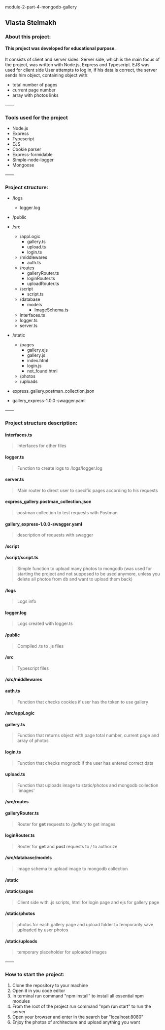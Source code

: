 # 
module-2-part-4-mongodb-gallery

## Vlasta Stelmakh

### About this project:

#### This project was developed for educational purpose. 
It consists of client and server sides. Server side, which is the main focus of the project, was written with Node.js, Express and Typescript. EJS was used for client side
User attempts to log in, if his data is correct, the server sends him object, containing object with:

* total number of pages
* current page number
* array with photos links

——

### Tools used for the project

* Node.js
* Express
* Typescript
* EJS
* Cookie parser
* Express-formidable
* Simple-node-logger
* Mongoose

——

### Project structure:

* /logs
  * logger.log
* /public
* /src
  * /appLogic
    * gallery.ts
    * upload.ts
    * login.ts
  * /middlewares
    * auth.ts
  * /routes
    * galleryRouter.ts
    * loginRouter.ts
    * uploadRouter.ts
  * /script
    * script.ts
  * /database
    * models
      * ImageSchema.ts
  * interfaces.ts
  * logger.ts
  * server.ts
  
* /static
  * /pages
    * gallery.ejs
    * gallery.js
    * index.html
    * login.js
    * not_found.html
  * /photos
  * /uploads
* express_gallery.postman_collection.json
* gallery_express-1.0.0-swagger.yaml

——

### Project structure description:

#### interfaces.ts

> Interfaces for other files

#### logger.ts

> Function to create logs to /logs/logger.log

#### server.ts

> Main router to direct user to specific pages according to his requests

#### express_gallery.postman_collection.json

> postman collection to test requests with Postman

#### gallery_express-1.0.0-swagger.yaml

> description of requests with swagger

#### **/script**

#### **/script/script.ts**

> Simple function to upload many photos to mongodb (was used for starting the project and not supposed to be used anymore, unless you delete all photos from db and want to upload them back)

#### **/logs**

> Logs info

#### logger.log

> Logs created with logger.ts

#### **/public**

> Compiled .ts to .js files

#### **/src**

> Typescript files

#### **/src/middlewares**

#### auth.ts

> Function that checks cookies if user has the token to use gallery

#### **/src/appLogic**

#### gallery.ts

> Function that returns object with page total number, current page and array of photos

#### login.ts

> Function that checks mognodb if the user has entered correct data

#### upload.ts

> Function that uploads image to static/photos and mongodb collection 'images'

#### **/src/routes**

#### galleryRouter.ts

> Router for **get** requests to */gallery* to get images

#### loginRouter.ts

> Router for **get** and **post** requests to */* to authorize

#### **/src/database/models**

> Image schema to upload image to mongodb collection

#### **/static**

#### **/static/pages**

> Client side with .js scripts, html for login page and ejs for gallery page

#### **/static/photos**

> photos for each gallery page and upload folder to temporarily save uploaded by user photos

#### **/static/uploads**

> temporary placeholder for uploaded images

——

### How to start the project: 

1. Clone the repository to your machine
2. Open it in you code editor
3. In terminal run command "npm install" to install all essential npm modules
4. From the root of the project run command "npm run start" to run the server
5. Open your browser and enter in the search bar "localhost:8080"
6. Enjoy the photos of architecture and upload anything you want
